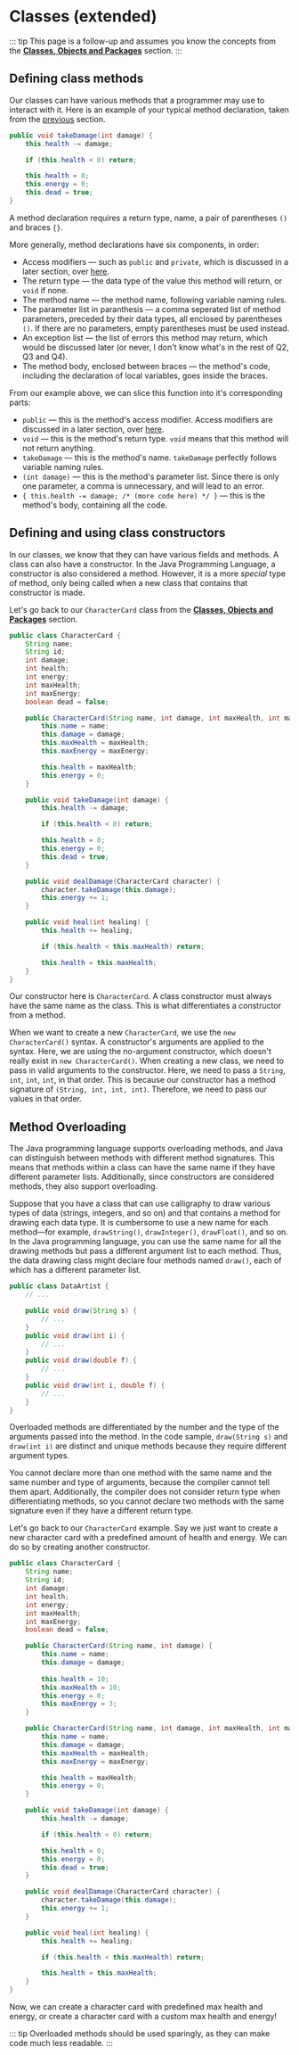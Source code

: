 # Classes (extended)

::: tip
This page is a follow-up and assumes you know the concepts from the [**Classes, Objects and Packages**](../2/classes-objects-packages.md.html) section.
:::

## Defining class methods
Our classes can have various methods that a programmer may use to interact with it. Here is an example of your typical method declaration, taken from the [previous](../2/classes-objects-packages.md.html) section.
```java
public void takeDamage(int damage) {
	this.health -= damage;

	if (this.health < 0) return;

	this.health = 0;
	this.energy = 0;
	this.dead = true;
}
```
A method declaration requires a return type, name, a pair of parentheses `()` and braces `{}`.

More generally, method declarations have six components, in order:
- Access modifiers — such as `public` and `private`, which is discussed in a later section, over [here](../2/oop.html#access-modifiers).
- The return type — the data type of the value this method will return, or `void` if none.
- The method name — the method name, following variable naming rules. 
- The parameter list in paranthesis — a comma seperated list of method parameters, preceded by their data types, all enclosed by parentheses `()`. If there are no parameters, empty parentheses must be used instead.
- An exception list — the list of errors this method may return, which would be discussed later (or never, I don't know what's in the rest of Q2, Q3 and Q4).
- The method body, enclosed between braces — the method's code, including the declaration of local variables, goes inside the braces.

From our example above, we can slice this function into it's corresponding parts:
- `public` — this is the method's access modifier. Access modifiers are discussed in a later section, over [here](../2/oop.html#access-modifiers).
- `void` — this is the method's return type. `void` means that this method will not return anything.
- `takeDamage` — this is the method's name. `takeDamage` perfectly follows variable naming rules.
- `(int damage)` — this is the method's parameter list. Since there is only one parameter, a comma is unnecessary, and will lead to an error.
- `{ this.health -= damage; /* (more code here) */ }` — this is the method's body, containing all the code.

## Defining and using class constructors 
In our classes, we know that they can have various fields and methods. A class can also have a constructor. In the Java Programming Language, a constructor is also considered a method. However, it is a more *special* type of method, only being called when a new class that contains that constructor is made.

Let's go back to our `CharacterCard` class from the [**Classes, Objects and Packages**](../2/classes-objects-packages.md.md) section.
```java
public class CharacterCard {
	String name;
	String id;
	int damage;
	int health;
	int energy;
	int maxHealth;
	int maxEnergy;
	boolean dead = false;

	public CharacterCard(String name, int damage, int maxHealth, int maxEnergy) {
		this.name = name;
		this.damage = damage;
		this.maxHealth = maxHealth;
		this.maxEnergy = maxEnergy;

		this.health = maxHealth;
		this.energy = 0;
	}

	public void takeDamage(int damage) {
		this.health -= damage;

		if (this.health < 0) return;

		this.health = 0;
		this.energy = 0;
		this.dead = true;
	}

	public void dealDamage(CharacterCard character) {
		character.takeDamage(this.damage);
		this.energy += 1;
	}

	public void heal(int healing) {
		this.health += healing;

		if (this.health < this.maxHealth) return;

		this.health = this.maxHealth;
	}
}
```
Our constructor here is `CharacterCard`. A class constructor must always have the same name as the class. This is what differentiates a constructor from a method.

When we want to create a new `CharacterCard`, we use the `new CharacterCard()` syntax. A constructor's arguments are applied to the syntax. Here, we are using the no-argument constructor, which doesn't really exist in `new CharacterCard()`. When creating a new class, we need to pass in valid arguments to the constructor. Here, we need to pass a `String`, `int`, `int`, `int`, in that order. This is because our constructor has a method signature of `(String, int, int, int)`. Therefore, we need to pass our values in that order.

## Method Overloading
The Java programming language supports overloading methods, and Java can distinguish between methods with different method signatures. This means that methods within a class can have the same name if they have different parameter lists. Additionally, since constructors are considered methods, they also support overloading.

Suppose that you have a class that can use calligraphy to draw various types of data (strings, integers, and so on) and that contains a method for drawing each data type. It is cumbersome to use a new name for each method—for example, `drawString()`, `drawInteger()`, `drawFloat()`, and so on. In the Java programming language, you can use the same name for all the drawing methods but pass a different argument list to each method. Thus, the data drawing class might declare four methods named `draw()`, each of which has a different parameter list.

```java
public class DataArtist {
    // ...

    public void draw(String s) {
        // ...
    }
    public void draw(int i) {
        // ...
    }
    public void draw(double f) {
        // ...
    }
    public void draw(int i, double f) {
        // ...
    }
}
```

Overloaded methods are differentiated by the number and the type of the arguments passed into the method. In the code sample, `draw(String s)` and `draw(int i)` are distinct and unique methods because they require different argument types.

You cannot declare more than one method with the same name and the same number and type of arguments, because the compiler cannot tell them apart. Additionally, the compiler does not consider return type when differentiating methods, so you cannot declare two methods with the same signature even if they have a different return type.

Let's go back to our `CharacterCard` example. Say we just want to create a new character card with a predefined amount of health and energy. We can do so by creating another constructor.

```java
public class CharacterCard {
	String name;
	String id;
	int damage;
	int health;
	int energy;
	int maxHealth;
	int maxEnergy;
	boolean dead = false;

	public CharacterCard(String name, int damage) {
		this.name = name;
		this.damage = damage;
		
		this.health = 10;
		this.maxHealth = 10;
		this.energy = 0;
		this.maxEnergy = 3;
	}

	public CharacterCard(String name, int damage, int maxHealth, int maxEnergy) {
		this.name = name;
		this.damage = damage;
		this.maxHealth = maxHealth;
		this.maxEnergy = maxEnergy;

		this.health = maxHealth;
		this.energy = 0;
	}

	public void takeDamage(int damage) {
		this.health -= damage;

		if (this.health < 0) return;

		this.health = 0;
		this.energy = 0;
		this.dead = true;
	}

	public void dealDamage(CharacterCard character) {
		character.takeDamage(this.damage);
		this.energy += 1;
	}

	public void heal(int healing) {
		this.health += healing;

		if (this.health < this.maxHealth) return;

		this.health = this.maxHealth;
	}
}
```

Now, we can create a character card with predefined max health and energy, or create a character card with a custom max health and energy!

::: tip
Overloaded methods should be used sparingly, as they can make code much less readable.
:::